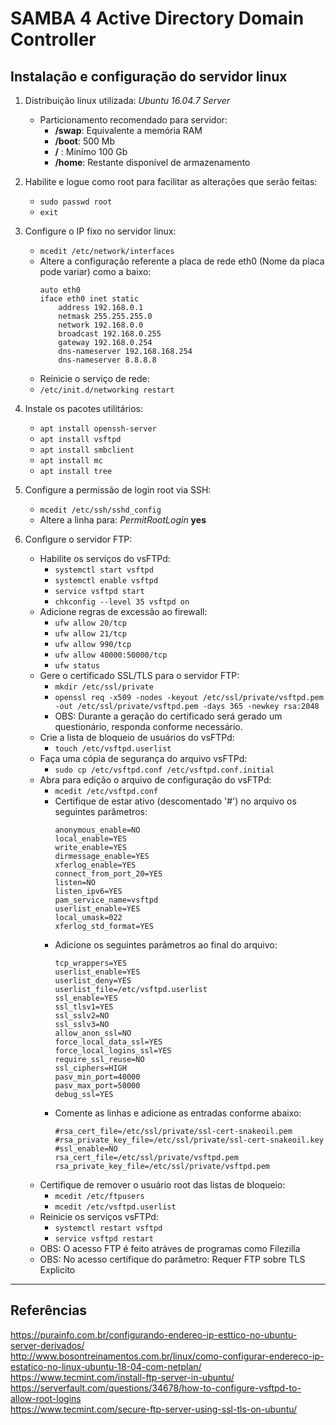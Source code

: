 # SAMBA 4 Active Directory Domain Controller
## Instalação e configuração do servidor linux

1. Distribuição linux utilizada: *Ubuntu 16.04.7 Server*  
    * Particionamento recomendado para servidor:
      * **/swap**: Equivalente a memória RAM 
      * **/boot**: 500 Mb
      * **/** : Minímo 100 Gb
      * **/home**: Restante disponível de armazenamento

1. Habilite e logue como root para facilitar as alterações que serão feitas:  
    * `sudo passwd root`
    * `exit` 
1. Configure o IP fixo no servidor linux:
    * `mcedit /etc/network/interfaces`
    * Altere a configuração referente a placa de rede eth0 (Nome da placa pode variar) como a baixo:
      ~~~ 
      auto eth0 
      iface eth0 inet static
          address 192.168.0.1
          netmask 255.255.255.0
          network 192.168.0.0
          broadcast 192.168.0.255
          gateway 192.168.0.254
          dns-nameserver 192.168.168.254
          dns-nameserver 8.8.8.8
      ~~~
    * Reinicie o serviço de rede:
    * `/etc/init.d/networking restart`
1. Instale os pacotes utilitários:  
    * `apt install openssh-server`
    * `apt install vsftpd`
    * `apt install smbclient`
    * `apt install mc`
    * `apt install tree`
1. Configure a permissão de login root via SSH:
    * `mcedit /etc/ssh/sshd_config`
    * Altere a linha para: *PermitRootLogin* **yes** 

1. Configure o servidor FTP:
    * Habilite os serviços do vsFTPd:
      * `systemctl start vsftpd`
      * `systemctl enable vsftpd`
      * `service vsftpd start`
      * `chkconfig --level 35 vsftpd on`
    * Adicione regras de excessão ao firewall:
      * `ufw allow 20/tcp`
      * `ufw allow 21/tcp`
      * `ufw allow 990/tcp`
      * `ufw allow 40000:50000/tcp`
      * `ufw status`
    * Gere o certificado SSL/TLS para o servidor FTP:
      * `mkdir /etc/ssl/private`
      * `openssl req -x509 -nodes -keyout /etc/ssl/private/vsftpd.pem -out /etc/ssl/private/vsftpd.pem -days 365 -newkey rsa:2048`
      * OBS: Durante a geração do certificado será gerado um questionário, responda conforme necessário.
    * Crie a lista de bloqueio de usuários do vsFTPd:
      * `touch /etc/vsftpd.userlist`
    * Faça uma cópia de segurança do arquivo vsFTPd:
      * `sudo cp /etc/vsftpd.conf /etc/vsftpd.conf.initial` 
    * Abra para edição o arquivo de configuração do vsFTPd:
      * `mcedit /etc/vsftpd.conf`
      * Certifique de estar ativo (descomentado '#') no arquivo os seguintes parâmetros:
         ~~~
         anonymous_enable=NO
         local_enable=YES
         write_enable=YES
         dirmessage_enable=YES
         xferlog_enable=YES
         connect_from_port_20=YES
         listen=NO
         listen_ipv6=YES
         pam_service_name=vsftpd
         userlist_enable=YES
         local_umask=022
         xferlog_std_format=YES
         ~~~
      * Adicione os seguintes parâmetros ao final do arquivo:
         ~~~
         tcp_wrappers=YES
         userlist_enable=YES 
         userlist_deny=YES
         userlist_file=/etc/vsftpd.userlist
         ssl_enable=YES
         ssl_tlsv1=YES
         ssl_sslv2=NO
         ssl_sslv3=NO
         allow_anon_ssl=NO
         force_local_data_ssl=YES
         force_local_logins_ssl=YES
         require_ssl_reuse=NO
         ssl_ciphers=HIGH
         pasv_min_port=40000
         pasv_max_port=50000
         debug_ssl=YES
         ~~~
      * Comente as linhas e adicione as entradas conforme abaixo:
         ~~~
         #rsa_cert_file=/etc/ssl/private/ssl-cert-snakeoil.pem
         #rsa_private_key_file=/etc/ssl/private/ssl-cert-snakeoil.key
         #ssl_enable=NO
         rsa_cert_file=/etc/ssl/private/vsftpd.pem
         rsa_private_key_file=/etc/ssl/private/vsftpd.pem
         ~~~
    * Certifique de remover o usuário root das listas de bloqueio:
      * `mcedit /etc/ftpusers`
      * `mcedit /etc/vsftpd.userlist`
    * Reinicie os serviços vsFTPd:
      * `systemctl restart vsftpd`
      * `service vsftpd restart`
    * OBS: O acesso FTP é feito atráves de programas como Filezilla
    * OBS: No acesso certifique do parâmetro: Requer FTP sobre TLS Explicito
--------
## Referências
https://purainfo.com.br/configurando-endereo-ip-esttico-no-ubuntu-server-derivados/  
http://www.bosontreinamentos.com.br/linux/como-configurar-endereco-ip-estatico-no-linux-ubuntu-18-04-com-netplan/  
https://www.tecmint.com/install-ftp-server-in-ubuntu/  
https://serverfault.com/questions/34678/how-to-configure-vsftpd-to-allow-root-logins  
https://www.tecmint.com/secure-ftp-server-using-ssl-tls-on-ubuntu/  
